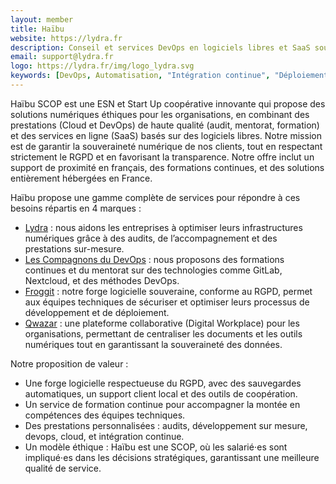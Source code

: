 ```yaml
---
layout: member
title: Haïbu
website: https://lydra.fr
description: Conseil et services DevOps en logiciels libres et SaaS souverains
email: support@lydra.fr
logo: https://lydra.fr/img/logo_lydra.svg
keywords: [DevOps, Automatisation, "Intégration continue", "Déploiement continu", "Open Source", Souveraineté, "Administration système", "Administration Cloud", "DSI externalisé", Docker, Nextcloud, GitLab, Ansible, Terraform, Infrastructure]
---
```

Haïbu SCOP est une ESN et Start Up coopérative innovante qui propose des solutions numériques éthiques pour les organisations, en combinant des prestations (Cloud et DevOps) de haute qualité (audit, mentorat, formation) et des services en ligne (SaaS) basés sur des logiciels libres. Notre mission est de garantir la souveraineté numérique de nos clients, tout en respectant strictement le RGPD et en favorisant la transparence. Notre offre inclut un support de proximité en français, des formations continues, et des solutions entièrement hébergées en France.

Haïbu propose une gamme complète de services pour répondre à ces besoins répartis en 4 marques :
- [Lydra](https://lydra.fr) : nous aidons les entreprises à optimiser leurs infrastructures numériques grâce à des audits, de l’accompagnement et des prestations sur-mesure.
- [Les Compagnons du DevOps](https://www.compagnons-devops.fr) : nous proposons des formations continues et du mentorat sur des technologies comme GitLab, Nextcloud, et des méthodes DevOps.
- [Froggit](https://froggit.fr) : notre forge logicielle souveraine, conforme au RGPD, permet aux équipes techniques de sécuriser et optimiser leurs processus de développement et de déploiement.
- [Qwazar](https://www.lydra.eu/bao) : une plateforme collaborative (Digital Workplace) pour les organisations, permettant de centraliser les documents et les outils numériques tout en garantissant la souveraineté des données.

Notre proposition de valeur :
- Une forge logicielle respectueuse du RGPD, avec des sauvegardes automatiques, un support client local et des outils de coopération.
- Un service de formation continue pour accompagner la montée en compétences des équipes techniques.
- Des prestations personnalisées : audits, développement sur mesure, devops, cloud, et intégration continue.
- Un modèle éthique : Haïbu est une SCOP, où les salarié⋅es sont impliqué⋅es dans les décisions stratégiques, garantissant une meilleure qualité de service.
